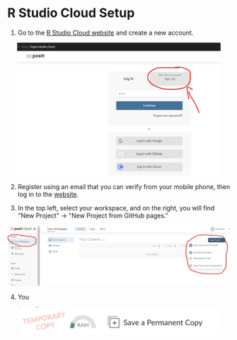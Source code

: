 # R Studio Cloud Setup
1. Go to the [R Studio Cloud website](https://posit.cloud/) and create a new account.

<p align="center">
  <img width="460" height="300" src="https://github.com/Luponsky/MicrobiolMarina2023/blob/main/img/R1.png">
</p>

2. Register using an email that you can verify from your mobile phone, then log in to the [website](https://posit.cloud/).

3. In the top left, select your workspace, and on the right, you will find "New Project" -> "New Project from GitHub pages."

<p align="center">
  <img src="https://github.com/Luponsky/MicrobiolMarina2023/blob/main/img/R2.png">
</p>

4. You

<p align="center">
  <img src="https://github.com/Luponsky/MicrobiolMarina2023/blob/main/img/salvare_progetto.png">
</p>

